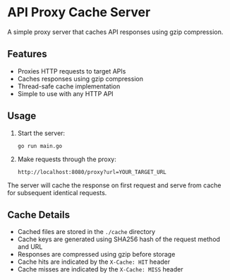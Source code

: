 # API Proxy Cache Server

A simple proxy server that caches API responses using gzip compression.

## Features

- Proxies HTTP requests to target APIs
- Caches responses using gzip compression
- Thread-safe cache implementation
- Simple to use with any HTTP API

## Usage

1. Start the server:
   ```
   go run main.go
   ```

2. Make requests through the proxy:
   ```
   http://localhost:8080/proxy?url=YOUR_TARGET_URL
   ```

The server will cache the response on first request and serve from cache for subsequent identical requests.

## Cache Details

- Cached files are stored in the `./cache` directory
- Cache keys are generated using SHA256 hash of the request method and URL
- Responses are compressed using gzip before storage
- Cache hits are indicated by the `X-Cache: HIT` header
- Cache misses are indicated by the `X-Cache: MISS` header
